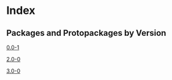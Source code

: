 # Index

## Packages and Protopackages by Version

[0.0-1](https://github.com/dmparrishphd/click/tree/master/Files/0)

[2.0-0](https://github.com/dmparrishphd/click/tree/master/Files/2/0)

[3.0-0](https://github.com/dmparrishphd/click/tree/master/Files/3/0)
